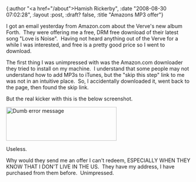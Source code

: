 {:author "<a href=\"/about\">Hamish Rickerby</a>", :date "2008-08-30 07:02:28", :layout :post, :draft? false, :title "Amazons MP3 offer"}

I got an email yesterday from Amazon.com about the Verve's new album Forth.  They were offering me a free, DRM free download of their latest song "Love is Noise".  Having not heard anything out of the Verve for a while I was interested, and free is a pretty good price so I went to download.

The first thing I was unimpressed with was the Amazon.com downloader they tried to install on my machine.  I understand that some people may not understand how to add MP3s to iTunes, but the "skip this step" link to me was not in an intuitive place.  So, I accidentally downloaded it, went back to the page, then found the skip link.

But the real kicker with this is the below screenshot.

<span style="color: #551a8b; text-decoration: underline;"><a href="http://hamishrickerby.com/wp-content/uploads/2008/08/amazon.png"></a><a href="http://hamishrickerby.com/wp-content/uploads/2008/08/amazon.png"><img class="alignnone size-medium wp-image-250" title="amazon" src="http://hamishrickerby.com/wp-content/uploads/2008/08/amazon-300x92.png" alt="Dumb error message" width="300" height="92" /></a></span>

Useless.   

Why would they send me an offer I can't redeem, ESPECIALLY WHEN THEY KNOW THAT I DON'T LIVE IN THE US.  They have my address, I have purchased from them before.  Unimpressed.
